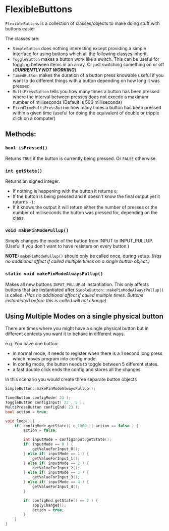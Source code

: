 # FlexibleButtons

`FlexibleButtons` is a collection of classes/objects to make doing stuff with buttons easier

The classes are:
*	`SimpleButton` does nothing interesting except providing a simple interface for using buttons which all the following classes inherit.
*	`ToggleButton` makes a button work like a switch. This can be useful for toggling between items in an array. Or just switching something on or off (__*CURRENTLY NOT WORKING*__)
*	`TimedButton` makes the duration of a button press knowable useful if you want to do different things with a button depending on how long it was pressed
*	`MultiPressButton` tells you how many times a button has been pressed where the interval between presses does not excede a maximum number of milliseconds (Default is 500 milliseconds)
*	`FixedTimeMultiPressButton` how many times a button has been pressed within a given time (useful for doing the equivalent of double or tripple click on a computer)

## Methods:

### `bool isPressed()`
Returns `TRUE` if the button is currently being pressed. Or `FALSE` otherwise.

### `int getState()`
Returns an signed integer.
*	If nothing is happening with the button it returns `0`;
*	If the button is being pressed and it doesn't know the final output yet it ruturns `-1`;
*	If it knows the output it will return either the number of presses or the number of milliseconds the button was pressed for, depending on the class.

### `void makePinModePullup()`
Simply changes the mode of the button from INPUT to INPUT_PULLUP. (Useful if you don't want to have resisters on every button.)

__NOTE:__ `makePinModePullup()` should only be called once, during setup. _(Has no additional affect if called multiple times on a single button object.)_

### `static void makePinModeAlwaysPullup()`
Makes all new buttons `INPUT_PULLUP` at instantiation. This only affects buttons that are instantiated after `SimpleButton::makePinModeAlwaysPullup()` is called. _(Has no additional affect if called multiple times. Buttons instantiated before this is called will not change)_


## Using Multiple Modes on a single physical button

There are times where you might have a single physical button but in different contexts you want it to behave in different ways.

e.g. You have one button:
*	in normal mode, it needs to register when there is a 1 second long press which moves program into config mode.
*	In config mode, the button needs to toggle between 5 different states.
*	a fast double click ends the config and stores all the changes.

In this scenario you would create three separate button objects

``` C++
SimpleButton::makePinModeAlwaysPullup();

TimedButton configMode( 23 );
ToggleButton configInput( 23 , 5 );
MultiPressButton configEnd( 23 );
bool action = true;

void loop() {
	if( configMode.getState() > 1000 || action == false ) {
		action = false;

		int inputMode = configInput.getState();
		if( inputMode == 0 ) {
			getValueForInput_0();
		} else if( inputMode == 1 ) {
			getValueForInput_1();
		} else if( inputMode == 2 ) {
			getValueForInput_2();
		} else if( inputMode == 3 ) {
			getValueForInput_3();
		} else if( inputMode == 4 ) {
			getValueForInput_4();
		}

		if( configEnd.getState() == 2 ) {
			applyChanges();
			action = true;
		}
	}
}
```
